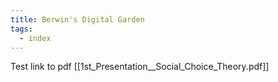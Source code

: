 ```yaml
---
title: Berwin's Digital Garden
tags:
  - index
---
```



Test link to pdf [[1st_Presentation__Social_Choice_Theory.pdf]]


